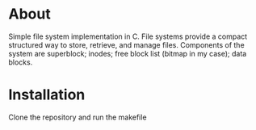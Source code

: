 # About

Simple file system implementation in C. File systems provide a compact structured way to store, retrieve, and manage files. Components of the system are superblock; inodes; free block list (bitmap in my case); data blocks.

# Installation

Clone the repository and run the makefile